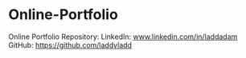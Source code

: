 # Online-Portfolio
Online Portfolio Repository: 
LinkedIn: www.linkedin.com/in/laddadam
GitHub: https://github.com/laddyladd

